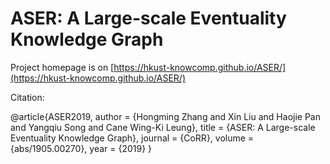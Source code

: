 # ASER: A Large-scale Eventuality Knowledge Graph

Project homepage is on [https://hkust-knowcomp.github.io/ASER/](https://hkust-knowcomp.github.io/ASER/)

Citation:

@article{ASER2019,
  author    = {Hongming Zhang and Xin Liu and Haojie Pan and Yangqiu Song and Cane Wing-Ki Leung},
  title     = {ASER: A Large-scale Eventuality Knowledge Graph},
  journal   = {CoRR},
  volume    = {abs/1905.00270},
  year      = {2019}
}
